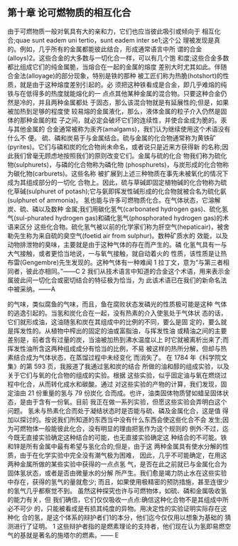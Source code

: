 ## 第十章 论可燃物质的相互化合
由于可燃物质一般对氧具有大的亲和力，它们也应当彼此吸引或倾向于 相互化合;quae sunt eadem uni tertio，sunt eadem inter se1;这个公 理被发现是真的。例如，几乎所有的金属都能彼此结合，形成通常语言中所 谓的合金(alloys)2。这些合金的大多数与一切化合一样，可以有几个饱 和度;这些合金多数都比组成它们的纯金属脆，当熔合在一起的金属的熔度 差别大时尤其如此。伴随合金法(alloyage)的部分现象，特别是铁的那种 被工匠们称为热脆(hotshort)的性质，就是由于这种熔度差别引起的。必 须把这种铁看成是合金，即几乎难熔的纯铁与在低得多的热度就能熔化的一 点点其他某种金属的混合物。只要这种合金仍然是冷的，并且两种金属都处 于固态，那么该混合物就是有延展性的;但是，如果被加热到足够的程度使 较易熔的金属液化，那么，液体金属的粒子介入仍然是固体的那种金属的粒 子之间，就必定会破坏它们的连续性，并使合金成为脆的。汞与其他金属的 合金通常被称为汞齐(amalgams)，我们认为继续使用这个术语没有什么不 便。
硫、磷和炭易于与金属结合。硫与金属的化合物通常称为黄铁矿 (pyrites)。它们与磷和炭的化合物尚未命名，或者说只是近来方获得新 的名称;因此我们曾毫无顾虑地按照我们的原则改变它们。金属与硫的化合 物我们称为硫化物(sulphurets)，与磷的化合物称为磷化物 (phosphurets)，与炭形成的化合物称为碳化物(carburets)。这些名称 被扩展到上述三种物质在事先未被氧化的情况下成为其组成部分的一切化 合物上。因此，硫与草碱即固定植物碱的化合物称为硫化草碱(sulphuret of potash);它与氨即挥发性碱形成的化合物就被合名为硫化氨(sulphuret of ammonia)。
氢也能与许多可燃物质化合。在气体状态，它溶解炭、硫、磷以及数种 金属;我们用碳化氢气(carbonated hydrogen gas)、硫化氢气(sul-phurated hydrogen gas)和磷化氢气(phosphorated hydrogen gas)的术语来区分 这些化合物。硫化氢气被以前的化学家们称为肝空气(hepaticair)，被舍 勒先生称为来自硫的臭空气(foetid air from sulphur)。数种矿质水的 效能，以及动物排泄物的臭味，主要就是由于这种气体的存在而产生的。磷 化氢气具有一与大气接触，或者更恰当地说，一与氧气接触，就自动着火的 性质，该性质是让热布雷(Gengembre)先生发现的。这种气体有一种难闻
1 拉丁文，意为“与第三者相同者，彼此亦相同。”——C
2 我们从技术语言中知道的合金这个术语，用来表示金属彼此间一切化合或密切结合的特征极为恰当，为 此该术语已在我们的新命名法中被采纳。——A
 
的气味，类似腐鱼的气味，而且，鱼在腐败状态发磷光的性质极可能是这种
气体的逃逸引起的。当氢和炭化合在一起，没有热素的介入使氢处于气体状
态的话，它们就形成油，这油随氢和炭在其组成中的比例的不同，要么是固
定的，要么就是挥发性的。从植物中榨出的固定的油或富脂油，与挥发性油
或精油之间的主要差别是，前者含有过量的炭，当油被加热到沸水温度以上
时它就被离析出来了;而挥发性油所含这两种组成成分有恰当的比例，不易
被这样的热所分解，但却与热素结合成为气体状态，在蒸馏过程中未经变化
而消失了。
在 1784 年《科学院文集》的第 593 页，我报道了我通过氢和炭的结合 所做的油和醇的组成实验，以及关于它们与氧的化合物的组成的实验。根据 这些实验，似乎固定油与氧在燃烧过程中化合，从而转化成水和碳酸。通过 对这些实验的产物的计算，我们发现，固定油由 21 份重量的氢与 79 份炭化 合而成。也许，油类固体物质譬如蜡呈固体状态，是由于含有一份氧。目前 我正在做一系列实验，但愿这些实验会弄明白这个问题。
氢未与热素化合而处于凝结状态时是否能与硫、磷及金属化合，这是值 得加以探讨的。按说我们所知道的东西当中没有什么东西会使这些化合不会 发生;因为可燃物体一般能彼此化合，没有明显的理由把氢作为这个规则的 例外:不过，迄今既无直接实验确定这种结合的可能，也无直接实验确定这 种结合的不可能。铁和锌是所有金属中最有希望与氢化合的;但是，由于这 两种金属具有使水分解的性质，由于在化学实验中完全没有潮气极为困难， 因此，几乎不可能确定，在用这两种金属所做的某些实验中获得的一点点氢 气，是否在此之前就已与金属化合为固体氢状态，或者是否由微量水的分解 所产生。我们愈是竭力防止水在这些实验中存在，获得的氢气的量就愈少; 而且，如果使用极精密的预防措施，甚至连很少的氢气几乎都察觉不到。
虽然这种探究也许与可燃物体，如硫、磷和金属吸收氢的能力有关，但 我们确信，它们仅仅吸收一点点:确信这种化合物不是其组成中所必不可少 的，只能被看成是有损其纯度的异物。用决定性的实验证明实际存在这种化 合的氢，是这个体系的辩护者们1的本分，他们迄今仅仅用以想象为基础的 猜测进行了证明。
 1 这些辩护者指的是燃素理论的支持者，他们现在认为氢即易燃空气的基就是著名的施塔尔的燃素。——
E

